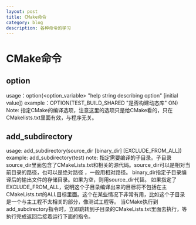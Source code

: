 ```yaml
---
layout: post
title: CMake命令
category: blog
description: 各种命令的学习
---
```


CMake命令
=========

option
-------

usage：option(<option_variable> "help string describing option" [initial value])
example：OPTION(TEST_BUILD_SHARED "是否构建动态库" ON)
Note: 指定CMake的编译选项，注意这里的选项只是给CMake看的，只在CMakelists.txt里面有效，与程序无关。

add_subdirectory
----------------

usage: add_subdirectory(source_dir [binary_dir] [EXCLUDE_FROM_ALL])
example: add_subdirectory(test)
note: 指定需要编译的子目录。子目录source_dir里面包含了CMakeLists.txt和相关的源代码。source_dir可以是相对当前目录的路径，也可以是绝对路径
，一般用相对路径。
binary_dir指定子目录编译后的输出文件的存储目录。如果为空，则用source_dir代替。
如果指定了EXCLUDE_FROM_ALL，说明这个子目录编译出来的目标将不包括在主CMakeLists.txt的ALL目标里面。这个在某些情况下非常有用，比如这个子目录
是一个与主工程不太相关的部分，像测试工程等。
当CMake执行到add_subdirectory指令时，立即跳转到子目录的CMakeLists.txt里面去执行，等执行完成返回后接着运行下面的指令。
